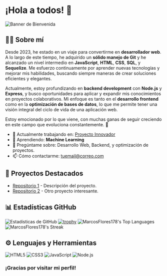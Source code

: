 # ¡Hola a todos! 👋

![Banner de Bienvenida](https://miurl.com/mi-banner.png)

## 👨‍💻 Sobre mí

Desde 2023, he estado en un viaje para convertirme en **desarrollador web**. A lo largo de este tiempo, he adquirido un **sólido manejo de Git** y he alcanzado un nivel intermedio en **JavaScript**, **HTML**, **CSS**, **SQL**, y **Sequelize**. Me esfuerzo continuamente por aprender nuevas tecnologías y mejorar mis habilidades, buscando siempre maneras de crear soluciones eficientes y elegantes.

Actualmente, estoy profundizando en **backend development** con **Node.js** y **Express**, y busco oportunidades para aplicar y expandir mis conocimientos en proyectos colaborativos. Mi enfoque es tanto en el **desarrollo frontend** como en la **optimización de bases de datos**, lo que me permite tener una visión integral del ciclo de vida de una aplicación web.

Estoy emocionado por lo que viene, con muchas ganas de seguir creciendo en este campo que evoluciona constantemente. 🚀


- 🚀 Actualmente trabajando en: [Proyecto Innovador](https://github.com/tuusuario/proyecto)
- 🌱 Aprendiendo: **Machine Learning**
- 💬 Pregúntame sobre: Desarrollo Web, Backend, y optimización de proyectos.
- 📫 Cómo contactarme: [tuemail@correo.com](mailto:tuemail@correo.com)

## 🌟 Proyectos Destacados
- [Repositorio 1](https://github.com/tuusuario/repo1) - Descripción del proyecto.
- [Repositorio 2](https://github.com/tuusuario/repo2) - Otro proyecto interesante.

## 📊 Estadísticas GitHub
![Estadísticas de GitHub](https://github-readme-stats.vercel.app/api?username=MarcosFlores178&show_icons=true&theme=dark)
[![trophy](https://github-profile-trophy.vercel.app/?username=MarcosFlores178)](https://github.com/ryo-ma/github-profile-trophy)
![MarcosFlores178's Top Languages](https://github-readme-stats.vercel.app/api/top-langs/?username=MarcosFlores178&theme=cobalt&show_icons=true&hide_border=true&layout=compact)
![MarcosFlores178's Streak](https://github-readme-streak-stats.herokuapp.com/?user=MarcosFlores178&theme=cobalt&hide_border=true)
## ⚙️ Lenguajes y Herramientas
![HTML5](https://img.shields.io/badge/-HTML5-E34F26?style=flat&logo=html5&logoColor=white)
![CSS3](https://img.shields.io/badge/-CSS3-1572B6?style=flat&logo=css3&logoColor=white)
![JavaScript](https://img.shields.io/badge/-JavaScript-F7DF1E?style=flat&logo=javascript&logoColor=black)
![Node.js](https://img.shields.io/badge/Node.js-43853D?style=flat&logo=node.js&logoColor=white)



### ¡Gracias por visitar mi perfil!




<!--
**MarcosFlores178/MarcosFlores178** is a ✨ _special_ ✨ repository because its `README.md` (this file) appears on your GitHub profile.

Here are some ideas to get you started:

- 🔭 I’m currently working on ...
- 🌱 I’m currently learning ...
- 👯 I’m looking to collaborate on ...
- 🤔 I’m looking for help with ...
- 💬 Ask me about ...
- 📫 How to reach me: ...
- 😄 Pronouns: ...
- ⚡ Fun fact: ...
-->

